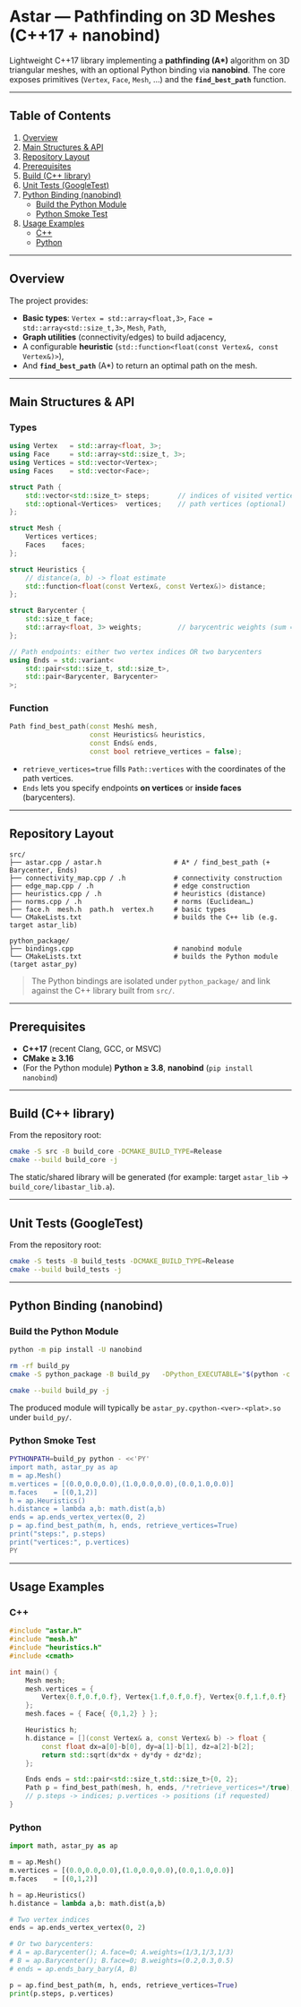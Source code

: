 # Astar — Pathfinding on 3D Meshes (C++17 + nanobind)

Lightweight C++17 library implementing a **pathfinding (A\*)** algorithm on 3D triangular meshes, with an optional Python binding via **nanobind**. The core exposes primitives (`Vertex`, `Face`, `Mesh`, …) and the **`find_best_path`** function.

---

## Table of Contents

1. [Overview](#overview)  
2. [Main Structures & API](#main-structures--api)  
3. [Repository Layout](#repository-layout)  
4. [Prerequisites](#prerequisites)  
5. [Build (C++ library)](#build-c-library)  
6. [Unit Tests (GoogleTest)](#unit-tests-googletest)  
6. [Python Binding (nanobind)](#python-binding-nanobind)  
   - [Build the Python Module](#build-the-python-module)  
   - [Python Smoke Test](#python-smoke-test)  
7. [Usage Examples](#usage-examples)  
   - [C++](#c)  
   - [Python](#python)

---

## Overview

The project provides:

- **Basic types**: `Vertex = std::array<float,3>`, `Face = std::array<std::size_t,3>`, `Mesh`, `Path`,
- **Graph utilities** (connectivity/edges) to build adjacency,
- A configurable **heuristic** (`std::function<float(const Vertex&, const Vertex&)>`),
- And **`find_best_path`** (A\*) to return an optimal path on the mesh.

---

## Main Structures & API

### Types

```cpp
using Vertex   = std::array<float, 3>;
using Face     = std::array<std::size_t, 3>;
using Vertices = std::vector<Vertex>;
using Faces    = std::vector<Face>;

struct Path {
    std::vector<std::size_t> steps;       // indices of visited vertices
    std::optional<Vertices>  vertices;    // path vertices (optional)
};

struct Mesh {
    Vertices vertices;
    Faces    faces;
};

struct Heuristics {
    // distance(a, b) -> float estimate
    std::function<float(const Vertex&, const Vertex&)> distance;
};

struct Barycenter {
    std::size_t face;
    std::array<float, 3> weights;         // barycentric weights (sum = 1)
};

// Path endpoints: either two vertex indices OR two barycenters
using Ends = std::variant<
    std::pair<std::size_t, std::size_t>,
    std::pair<Barycenter, Barycenter>
>;
```

### Function

```cpp
Path find_best_path(const Mesh& mesh,
                    const Heuristics& heuristics,
                    const Ends& ends,
                    const bool retrieve_vertices = false);
```

- `retrieve_vertices=true` fills `Path::vertices` with the coordinates of the path vertices.
- `Ends` lets you specify endpoints **on vertices** or **inside faces** (barycenters).

---

## Repository Layout

```
src/
├── astar.cpp / astar.h                  # A* / find_best_path (+ Barycenter, Ends)
├── connectivity_map.cpp / .h            # connectivity construction
├── edge_map.cpp / .h                    # edge construction
├── heuristics.cpp / .h                  # heuristics (distance)
├── norms.cpp / .h                       # norms (Euclidean…)
├── face.h  mesh.h  path.h  vertex.h     # basic types
└── CMakeLists.txt                       # builds the C++ lib (e.g. target astar_lib)

python_package/
├── bindings.cpp                         # nanobind module
└── CMakeLists.txt                       # builds the Python module (target astar_py)
```

> The Python bindings are isolated under `python_package/` and link against the C++ library built from `src/`.

---

## Prerequisites

- **C++17** (recent Clang, GCC, or MSVC)  
- **CMake ≥ 3.16**  
- (For the Python module) **Python ≥ 3.8**, **nanobind** (`pip install nanobind`)

---

## Build (C++ library)

From the repository root:

```bash
cmake -S src -B build_core -DCMAKE_BUILD_TYPE=Release
cmake --build build_core -j
```

The static/shared library will be generated (for example: target `astar_lib` → `build_core/libastar_lib.a`).

---

## Unit Tests (GoogleTest)

From the repository root:

```bash
cmake -S tests -B build_tests -DCMAKE_BUILD_TYPE=Release
cmake --build build_tests -j
```

---

## Python Binding (nanobind)

### Build the Python Module

```bash
python -m pip install -U nanobind

rm -rf build_py
cmake -S python_package -B build_py   -DPython_EXECUTABLE="$(python -c 'import sys; print(sys.executable)')"   -Dnanobind_DIR="$(python -m nanobind --cmake_dir)"

cmake --build build_py -j
```

The produced module will typically be `astar_py.cpython-<ver>-<plat>.so` under `build_py/`.

### Python Smoke Test

```bash
PYTHONPATH=build_py python - <<'PY'
import math, astar_py as ap
m = ap.Mesh()
m.vertices = [(0.0,0.0,0.0),(1.0,0.0,0.0),(0.0,1.0,0.0)]
m.faces    = [(0,1,2)]
h = ap.Heuristics()
h.distance = lambda a,b: math.dist(a,b)
ends = ap.ends_vertex_vertex(0, 2)
p = ap.find_best_path(m, h, ends, retrieve_vertices=True)
print("steps:", p.steps)
print("vertices:", p.vertices)
PY
```

---

## Usage Examples

### C++

```cpp
#include "astar.h"
#include "mesh.h"
#include "heuristics.h"
#include <cmath>

int main() {
    Mesh mesh;
    mesh.vertices = {
        Vertex{0.f,0.f,0.f}, Vertex{1.f,0.f,0.f}, Vertex{0.f,1.f,0.f}
    };
    mesh.faces = { Face{ {0,1,2} } };

    Heuristics h;
    h.distance = [](const Vertex& a, const Vertex& b) -> float {
        const float dx=a[0]-b[0], dy=a[1]-b[1], dz=a[2]-b[2];
        return std::sqrt(dx*dx + dy*dy + dz*dz);
    };

    Ends ends = std::pair<std::size_t,std::size_t>{0, 2};
    Path p = find_best_path(mesh, h, ends, /*retrieve_vertices=*/true);
    // p.steps -> indices; p.vertices -> positions (if requested)
}
```

### Python

```python
import math, astar_py as ap

m = ap.Mesh()
m.vertices = [(0.0,0.0,0.0),(1.0,0.0,0.0),(0.0,1.0,0.0)]
m.faces    = [(0,1,2)]

h = ap.Heuristics()
h.distance = lambda a,b: math.dist(a,b)

# Two vertex indices
ends = ap.ends_vertex_vertex(0, 2)

# Or two barycenters:
# A = ap.Barycenter(); A.face=0; A.weights=(1/3,1/3,1/3)
# B = ap.Barycenter(); B.face=0; B.weights=(0.2,0.3,0.5)
# ends = ap.ends_bary_bary(A, B)

p = ap.find_best_path(m, h, ends, retrieve_vertices=True)
print(p.steps, p.vertices)
```
